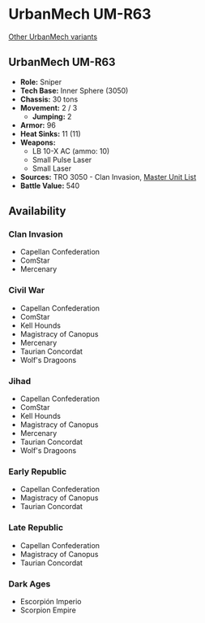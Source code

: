 # UrbanMech UM-R63

[Other UrbanMech variants](../urbanmech.md)

## UrbanMech UM-R63
- **Role:** Sniper
- **Tech Base:** Inner Sphere (3050)
- **Chassis:** 30 tons
- **Movement:** 2 / 3
  - **Jumping:** 2
- **Armor:** 96
- **Heat Sinks:** 11 (11)
- **Weapons:**
  - LB 10-X AC (ammo: 10)
  - Small Pulse Laser
  - Small Laser
- **Sources:** TRO 3050 - Clan Invasion, [Master Unit List](http://masterunitlist.info/Unit/Details/3356/urbanmech-um-r63)
- **Battle Value:** 540

## Availability

### Clan Invasion
- Capellan Confederation
- ComStar
- Mercenary

### Civil War
- Capellan Confederation
- ComStar
- Kell Hounds
- Magistracy of Canopus
- Mercenary
- Taurian Concordat
- Wolf's Dragoons

### Jihad
- Capellan Confederation
- ComStar
- Kell Hounds
- Magistracy of Canopus
- Mercenary
- Taurian Concordat
- Wolf's Dragoons

### Early Republic
- Capellan Confederation
- Magistracy of Canopus
- Taurian Concordat

### Late Republic
- Capellan Confederation
- Magistracy of Canopus
- Taurian Concordat

### Dark Ages
- Escorpión Imperio
- Scorpion Empire

